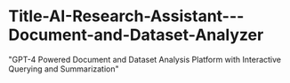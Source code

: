 # Title-AI-Research-Assistant---Document-and-Dataset-Analyzer
"GPT-4 Powered Document and Dataset Analysis Platform with Interactive Querying and Summarization"

